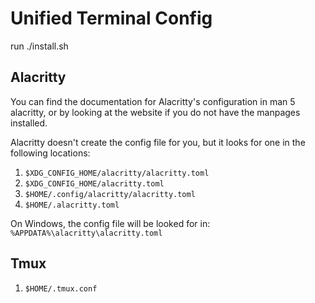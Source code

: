 # Unified Terminal Config

run ./install.sh

## Alacritty

You can find the documentation for Alacritty's configuration in man 5 alacritty, or by looking at the website if you do not have the manpages installed.

Alacritty doesn't create the config file for you, but it looks for one in the following locations:

1. `$XDG_CONFIG_HOME/alacritty/alacritty.toml`
2. `$XDG_CONFIG_HOME/alacritty.toml`
3. `$HOME/.config/alacritty/alacritty.toml`
4. `$HOME/.alacritty.toml`

On Windows, the config file will be looked for in:
`%APPDATA%\alacritty\alacritty.toml`

## Tmux

1. `$HOME/.tmux.conf`
